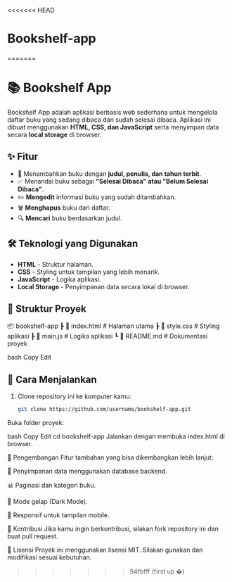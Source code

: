<<<<<<< HEAD
# Bookshelf-app
=======
# 📚 Bookshelf App

Bookshelf App adalah aplikasi berbasis web sederhana untuk mengelola daftar buku yang sedang dibaca dan sudah selesai dibaca. Aplikasi ini dibuat menggunakan **HTML, CSS, dan JavaScript** serta menyimpan data secara **local storage** di browser.

## ✨ Fitur
- 📖 Menambahkan buku dengan **judul, penulis, dan tahun terbit**.
- ✅ Menandai buku sebagai **"Selesai Dibaca" atau "Belum Selesai Dibaca"**.
- ✏️ **Mengedit** informasi buku yang sudah ditambahkan.
- 🗑 **Menghapus** buku dari daftar.
- 🔍 **Mencari** buku berdasarkan judul.

## 🛠 Teknologi yang Digunakan
- **HTML** - Struktur halaman.
- **CSS** - Styling untuk tampilan yang lebih menarik.
- **JavaScript** - Logika aplikasi.
- **Local Storage** - Penyimpanan data secara lokal di browser.

## 📂 Struktur Proyek
📦 bookshelf-app
┣ 📜 index.html # Halaman utama
┣ 📜 style.css # Styling aplikasi
┣ 📜 main.js # Logika aplikasi
┗ 📜 README.md # Dokumentasi proyek

bash
Copy
Edit

## 🚀 Cara Menjalankan
1. Clone repository ini ke komputer kamu:
   ```bash
   git clone https://github.com/username/bookshelf-app.git
Buka folder proyek:

bash
Copy
Edit
cd bookshelf-app
Jalankan dengan membuka index.html di browser.

🔧 Pengembangan
Fitur tambahan yang bisa dikembangkan lebih lanjut:

🔄 Penyimpanan data menggunakan database backend.

📊 Paginasi dan kategori buku.

🌙 Mode gelap (Dark Mode).

📱 Responsif untuk tampilan mobile.

🤝 Kontribusi
Jika kamu ingin berkontribusi, silakan fork repository ini dan buat pull request.

📜 Lisensi
Proyek ini menggunakan lisensi MIT. Silakan gunakan dan modifikasi sesuai kebutuhan.
>>>>>>> 94fbfff (first up �)
